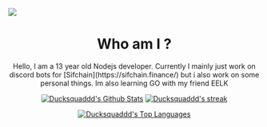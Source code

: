 ![](https://komarev.com/ghpvc/?username=ducksquaddd&color=yellow)<br>
<h1 align="center">Who am I ?</h1>
<p align="center">Hello, I am a 13 year old Nodejs developer. Currently I mainly just work on discord bots for [Sifchain](https://sifchain.finance/) but i also work on some personal things. Im also learning GO with my friend EELK</p>




<p align="center">
    <a href="https://github.com/ducksquaddd/github-readme-stats"><img alt="Ducksquaddd's Github Stats" src="https://github-readme-stats.vercel.app/api?username=ducksquaddd&show_icons=true&count_private=true&theme=react&hide_border=true&bg_color=060A0CD0" /></a>
    <a href="https://github.com/ducksquaddd/github-readme-streak-stats"><img alt="Ducksquaddd's streak" src="https://github-readme-streak-stats.herokuapp.com/?user=ducksquaddd&theme=black-ice&hide_border=true&stroke=0000&background=060A0CD0"/></a>
    
</p>
<p align="center">
    <a href="https://github.com/ducksquaddd/github-readme-stats"><img alt="Ducksquaddd's Top Languages" src="https://github-readme-stats.vercel.app/api/top-langs/?username=ducksquaddd&langs_count=8&count_private=true&layout=compact&theme=react&hide_border=true&bg_color=060A0CD0" /></a>
</p>

</details>
